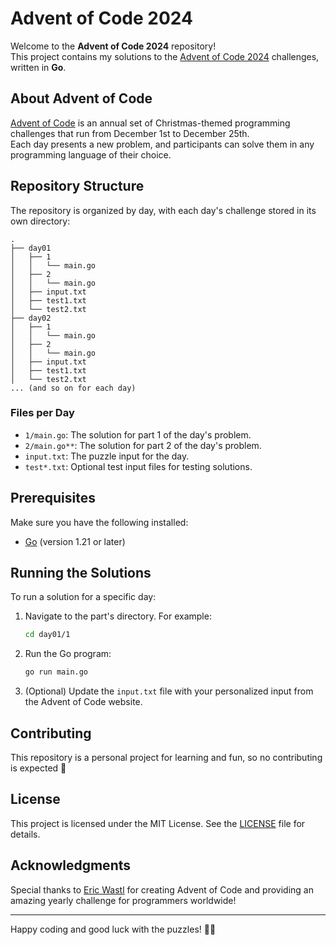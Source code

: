# Advent of Code 2024

Welcome to the **Advent of Code 2024** repository!  
This project contains my solutions to the [Advent of Code 2024](https://adventofcode.com/2024) challenges, written in **Go**.

## About Advent of Code
[Advent of Code](https://adventofcode.com/) is an annual set of Christmas-themed programming challenges that run from December 1st to December 25th.  
Each day presents a new problem, and participants can solve them in any programming language of their choice.

## Repository Structure

The repository is organized by day, with each day's challenge stored in its own directory:

```
.
├── day01
│   ├── 1
│   │   └── main.go
│   ├── 2
│   │   └── main.go
│   ├── input.txt
│   ├── test1.txt
│   └── test2.txt
├── day02
│   ├── 1
│   │   └── main.go
│   ├── 2
│   │   └── main.go
│   ├── input.txt
│   ├── test1.txt
│   └── test2.txt
... (and so on for each day)
```

### Files per Day
- `1/main.go`: The solution for part 1 of the day's problem.
- `2/main.go**`: The solution for part 2 of the day's problem.
- `input.txt`: The puzzle input for the day.
- `test*.txt`: Optional test input files for testing solutions.

## Prerequisites

Make sure you have the following installed:

- [Go](https://golang.org/dl/) (version 1.21 or later)

## Running the Solutions

To run a solution for a specific day:

1. Navigate to the part's directory. For example:

   ```bash
   cd day01/1
   ```

2. Run the Go program:

   ```bash
   go run main.go
   ```

3. (Optional) Update the `input.txt` file with your personalized input from the Advent of Code website.

## Contributing

This repository is a personal project for learning and fun, so no contributing is expected :zany_face:

## License

This project is licensed under the MIT License. See the [LICENSE](LICENSE) file for details.

## Acknowledgments

Special thanks to [Eric Wastl](https://github.com/topaz) for creating Advent of Code and providing an amazing yearly challenge for programmers worldwide!

---

Happy coding and good luck with the puzzles! 🎄🎅

